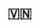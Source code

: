 ---
layout: photography
title: 🇻🇳
permalink: /photo-gallery/vietnam-2016/
show-title: true
year: 2016
---